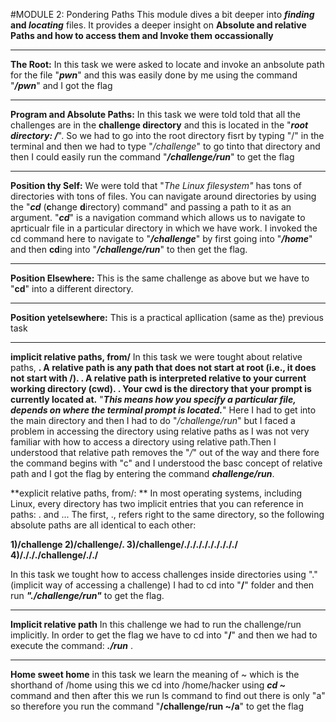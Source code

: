 #MODULE 2: Pondering Paths
This module dives a bit deeper into **_finding_ and _locating_** files. It provides a deeper insight on **Absolute and relative Paths and how to access them and Invoke them occassionally**
****
**The Root:**
In this task we were asked to locate and invoke an anbsolute path for the file "**_pwn_**" and this was easily done by me using the command "**_/pwn_**" and I got the flag
****
**Program and Absolute Paths:**
In this task we were told told that all the challenges are in the **challenge directory** and this is located in the "**_root directory: /_**". So we had to go into the root directory fisrt by typing "/" in the terminal and then we had to type "_/challenge_" to go tinto that directory and then I could easily run the command "**_/challenge/run_**" to get the flag
****
**Position thy Self:**
We were told that "_The Linux filesystem"_ has tons of directories with tons of files. You can navigate around directories by using the "**_cd_** (**c**hange **d**irectory) command" and passing a path to it as an argument.
"**_cd_**" is a navigation command which allows us to navigate to aprticualr file in a particular directory in which we have work. I invoked the cd command here to navigate to "**_/challenge_**" by first going into "**_/home_**" and then  **cd**ing into "**_/challenge/run_**" to then get the flag.
****
**Position Elsewhere:**
This is the same challenge as above but we have to "**cd**" into a  different directory.
****
**Position yetelsewhere:**
This is a practical apllication (same as the) previous task
****
**implicit relative paths, from/**
In this task we were tought about relative paths, 
**. A relative path is any path that does not start at root (i.e., it does not start with /).
. A relative path is interpreted relative to your current working directory (cwd).
. Your cwd is the directory that your prompt is currently located at.**
"**_This means how you specify a particular file, depends on where the terminal prompt is located._**"
Here I had to get into the main directory and then I had to do "_/challenge/run_" but
I faced a problem in accessing the directory using relative paths as I was not very familiar with how to access a directory using relative path.Then I understood that relative path removes the "_/_" out of the way and there fore the command begins with "c" and I understood the basc concept of relative path and I got the flag by entering the command ***challenge/run***.

**explicit relative paths, from/: **
In most operating systems, including Linux, every directory has two implicit entries that you can reference in paths: . and ... The first, ., refers right to the same directory, so the following absolute paths are all identical to each other:

**1)/challenge
2)/challenge/.
3)/challenge/./././././././././
4)/./././challenge/././**

In this task we tought how to access challenges inside directories using "." (implicit way of accessing a challenge) I had to cd into "**/**" folder and then run ***"./challenge/run"*** to get the flag.
****
**Implicit relative path**
In this challenge we had to run the challenge/run implicitly. In order to get the flag we have to cd into "**/**" and then we had to execute the command: ***./run*** .
****
**Home sweet home**
in this task we learn the meaning of ~ which is the shorthand of /home
using this we cd into /home/hacker using ***cd ~*** command and then after this we run ls command to find out there is only "a" so therefore you run the command "**/challenge/run ~/a**" to get the flag


